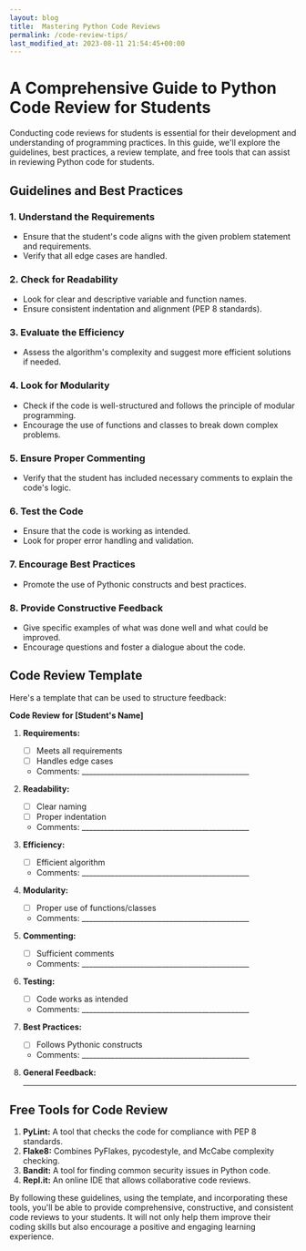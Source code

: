 ```yaml
---
layout: blog
title:  Mastering Python Code Reviews
permalink: /code-review-tips/
last_modified_at: 2023-08-11 21:54:45+00:00
---
```

# A Comprehensive Guide to Python Code Review for Students

Conducting code reviews for students is essential for their development and understanding of programming practices. In this guide, we'll explore the guidelines, best practices, a review template, and free tools that can assist in reviewing Python code for students.

## Guidelines and Best Practices

### 1. Understand the Requirements
   - Ensure that the student's code aligns with the given problem statement and requirements.
   - Verify that all edge cases are handled.

### 2. Check for Readability
   - Look for clear and descriptive variable and function names.
   - Ensure consistent indentation and alignment (PEP 8 standards).

### 3. Evaluate the Efficiency
   - Assess the algorithm's complexity and suggest more efficient solutions if needed.

### 4. Look for Modularity
   - Check if the code is well-structured and follows the principle of modular programming.
   - Encourage the use of functions and classes to break down complex problems.

### 5. Ensure Proper Commenting
   - Verify that the student has included necessary comments to explain the code's logic.

### 6. Test the Code
   - Ensure that the code is working as intended.
   - Look for proper error handling and validation.

### 7. Encourage Best Practices
   - Promote the use of Pythonic constructs and best practices.

### 8. Provide Constructive Feedback
   - Give specific examples of what was done well and what could be improved.
   - Encourage questions and foster a dialogue about the code.

## Code Review Template

Here's a template that can be used to structure feedback:

**Code Review for [Student's Name]**

1. **Requirements:**
   - [ ] Meets all requirements
   - [ ] Handles edge cases
   - Comments: ______________________________________________

2. **Readability:**
   - [ ] Clear naming
   - [ ] Proper indentation
   - Comments: ______________________________________________

3. **Efficiency:**
   - [ ] Efficient algorithm
   - Comments: ______________________________________________

4. **Modularity:**
   - [ ] Proper use of functions/classes
   - Comments: ______________________________________________

5. **Commenting:**
   - [ ] Sufficient comments
   - Comments: ______________________________________________

6. **Testing:**
   - [ ] Code works as intended
   - Comments: ______________________________________________

7. **Best Practices:**
   - [ ] Follows Pythonic constructs
   - Comments: ______________________________________________

8. **General Feedback:**
   __________________________________________________________

## Free Tools for Code Review

1. **PyLint:** A tool that checks the code for compliance with PEP 8 standards.
2. **Flake8:** Combines PyFlakes, pycodestyle, and McCabe complexity checking.
3. **Bandit:** A tool for finding common security issues in Python code.
4. **Repl.it:** An online IDE that allows collaborative code reviews.

By following these guidelines, using the template, and incorporating these tools, you'll be able to provide comprehensive, constructive, and consistent code reviews to your students. It will not only help them improve their coding skills but also encourage a positive and engaging learning experience.
